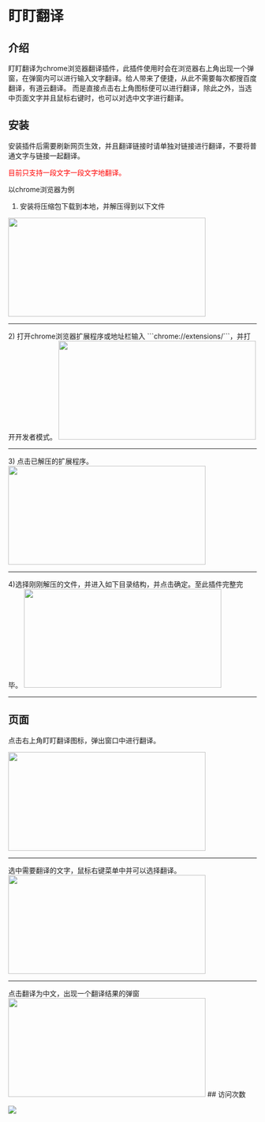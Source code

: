 # 盯盯翻译

## 介绍
盯盯翻译为chrome浏览器翻译插件，此插件使用时会在浏览器右上角出现一个弹窗，在弹窗内可以进行输入文字翻译。给人带来了便捷，从此不需要每次都搜百度翻译，有道云翻译。
而是直接点击右上角图标便可以进行翻译，除此之外，当选中页面文字并且鼠标右键时，也可以对选中文字进行翻译。



## 安装

安装插件后需要刷新网页生效，并且翻译链接时请单独对链接进行翻译，不要将普通文字与链接一起翻译。

<font color=red>目前只支持一段文字一段文字地翻译。</font>

以chrome浏览器为例
1) 安装将压缩包下载到本地，并解压得到以下文件

<img src="https://pic.imgdb.cn/item/6380d9f616f2c2beb14463e1.png" width = "400" height = "200"  />
<hr>
2) 打开chrome浏览器扩展程序或地址栏输入 ```chrome://extensions/```，并打开开发者模式。


<img src="https://pic.imgdb.cn/item/6380db3516f2c2beb149c945.png" width = "400" height = "200" />

<hr>
3) 点击已解压的扩展程序。

<img src="https://pic.imgdb.cn/item/6380dbb016f2c2beb14bebb7.png" width = "400" height = "200"   />

<hr>
4)选择刚刚解压的文件，并进入如下目录结构，并点击确定。至此插件完整完毕。

<img src="https://pic.imgdb.cn/item/6380dc2e16f2c2beb14d5622.png" width = "400" height = "200"   />
<hr>

## 页面

点击右上角盯盯翻译图标，弹出窗口中进行翻译。

<img src="https://pic.imgdb.cn/item/6380e03d16f2c2beb159c953.png" width = "400" height = "200"   />
<hr>
选中需要翻译的文字，鼠标右键菜单中并可以选择翻译。

<img src="https://pic.imgdb.cn/item/6380de0d16f2c2beb15361f1.jpg" width = "400" height = "200"   />
<hr>
点击翻译为中文，出现一个翻译结果的弹窗


<img src="https://pic.imgdb.cn/item/6382d30216f2c2beb1310ff5.png" width = "400" height = "200"   />
## 访问次数

![]( https://steins-gate-visitor-count.greenhandatsjtu.repl.co/{huanglonggui520})
